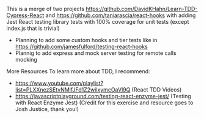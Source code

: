 This is a merge of two projects https://github.com/DavidKHahn/Learn-TDD-Cypress-React and https://github.com/taniarascia/react-hooks with adding Jest React testing library tests with 100% coverage for unit tests (except index.js that is trivial)
* Planning to add some custom hooks and tier tests like in https://github.com/jamesfulford/testing-react-hooks
* Plannig to add express and mock server testing for remote calls mocking

More Resources
To learn more about TDD, I recommend:

* https://www.youtube.com/playlist?list=PLXXnezSEtvNMlfJFd1Z2wilxymcOaVl9Q (React TDD Videos)
* https://javascriptplayground.com/testing-react-enzyme-jest/ (Testing with React Enzyme Jest)
(Credit for this exercise and resource goes to Josh Justice, thank you!)

